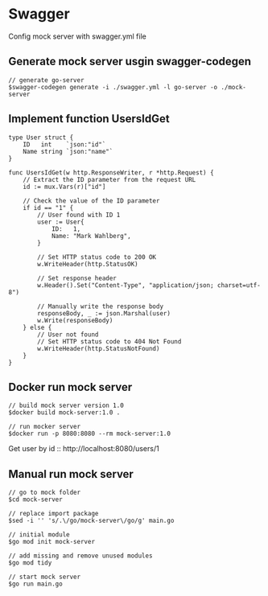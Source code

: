 # Swagger
Config mock server with swagger.yml file

## Generate mock server usgin swagger-codegen
```
// generate go-server
$swagger-codegen generate -i ./swagger.yml -l go-server -o ./mock-server
```

## Implement function UsersIdGet
```
type User struct {
	ID   int    `json:"id"`
	Name string `json:"name"`
}

func UsersIdGet(w http.ResponseWriter, r *http.Request) {
	// Extract the ID parameter from the request URL
	id := mux.Vars(r)["id"]

	// Check the value of the ID parameter
	if id == "1" {
		// User found with ID 1
		user := User{
			ID:   1,
			Name: "Mark Wahlberg",
		}

		// Set HTTP status code to 200 OK
		w.WriteHeader(http.StatusOK)

		// Set response header
		w.Header().Set("Content-Type", "application/json; charset=utf-8")

		// Manually write the response body
		responseBody, _ := json.Marshal(user)
		w.Write(responseBody)
	} else {
		// User not found
		// Set HTTP status code to 404 Not Found
		w.WriteHeader(http.StatusNotFound)
	}
}
```

## Docker run mock server
```
// build mock server version 1.0
$docker build mock-server:1.0 .

// run mocker server
$docker run -p 8080:8080 --rm mock-server:1.0
```

Get user by id :: http://localhost:8080/users/1

## Manual run mock server
```
// go to mock folder
$cd mock-server

// replace import package
$sed -i '' 's/.\/go/mock-server\/go/g' main.go

// initial module
$go mod init mock-server

// add missing and remove unused modules
$go mod tidy

// start mock server
$go run main.go
```